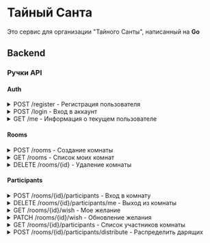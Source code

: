 # Тайный Санта

Это сервис для организации "Тайного Санты", написанный на **Go**

## Backend

### Ручки API

#### Auth

<details>
<summary>POST /register - Регистрация пользователя</summary>

**Описание:** выполняет регистрацию

**Тело запроса:**

```json
{
  "name": "string",
  "username": "string",
  "password": "string"
}
```

</details>

<details>
<summary>POST /login - Вход в аккаунт</summary>

**Описание:** выполняет вход (выдает токен аутентификации пользователя)

**Тело запроса:**

```json
{
  "username": "string",
  "password": "string"
}
```

**Тело ответа:** токен

</details>

<details>
<summary>GET /me - Информация о текущем пользователе</summary>

**Требования:** аутентификация

**Описание:** предоставляет информацию о пользователе, в аккаунт которого выполнен вход

</details>

#### Rooms

<details>
<summary>POST /rooms - Создание комнаты</summary>

**Описание:** создает комнату

**Тело запроса:**

```json
{
  "name": "string",
  "description": "string"
}
```

</details>

<details>
<summary>GET /rooms - Список моих комнат</summary>

**Требования:** аутентификация

**Описание:** выдает список созданных пользователем комнат

**Тело ответа:**

```json
{
  "rooms": [
    {
      "id": 1,
      "name": "Комната 1",
      "description": "Описание",
      "max_participants": 30,
      "created_at": "2024-12-29T10:15:46Z"
    }
  ]
}
```

</details>

<details>
<summary>DELETE /rooms/{id} - Удаление комнаты</summary>

**Требования:** аутентификация; вы должны быть владельцем комнаты

**Описание:** удаляет комнату с id, равным {id}

</details>

#### Participants

<details>
<summary>POST /rooms/{id}/participants - Вход в комнату</summary>

**Требования:** аутентификация; участие в комнате

**Описание:** добавляет пользователя в указанную комнату

</details>

<details>
<summary>DELETE /rooms/{id}/participants/me - Выход из комнаты</summary>

**Требования:** аутентификация; участие в комнате

**Описание:** удаляет пользователя из указанной комнаты

</details>

<details>
<summary>GET /rooms/{id}/wish - Мое желание</summary>

**Требования:** аутентификация; участие в комнате

**Описание:** возвращает желание пользователя в указанной комнате

**Тело ответа:**

```json
{
  "wish": "Желание"
}
```

</details>

<details>
<summary>PATCH /rooms/{id}/wish - Обновление желания</summary>

**Требования:** аутентификация; участие в комнате

**Описание:** обновляет желание пользователя в указанной комнате

**Тело запроса:**

```json
{
  "wish": "Новое желание"
}
```

</details>

<details>
<summary>GET /rooms/{id}/participants - Список участников комнаты</summary>

**Требования:** аутентификация; вы должны быть владельцем комнаты

**Описание:** выдает список участников указанной комнаты

**Тело ответа:**

```json
{
  "participants": [
    {
      "id": 1,
      "user_id": 1,
      "room_id": 1,
      "wish": "Желание",
      "gives_to": 2
    },
    {
      "id": 2,
      "user_id": 2,
      "room_id": 1,
      "wish": "Желание",
      "gives_to": 1
    }
  ]
}
```

</details>

<details>
<summary>POST /rooms/{id}/participants/distribute - Распределить дарящих</summary>

**Требования:** аутентификация; вы должны быть владельцем комнаты

**Описание:** распределяет, кто кому дарит в указанной комнате

</details>
